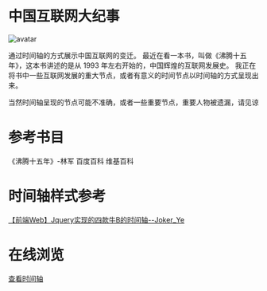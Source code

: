 # 中国互联网大纪事
![avatar](https://img.shields.io/badge/%E6%9B%B4%E6%96%B0%E7%8A%B6%E6%80%81-%E6%AD%A3%E5%9C%A8%E6%9B%B4%E6%96%B0-green)

通过时间轴的方式展示中国互联网的变迁。
最近在看一本书，叫做《沸腾十五年》，这本书讲述的是从 1993 年左右开始的，中国辉煌的互联网发展史。
我正在将书中一些互联网发展的重大节点，或者有意义的时间节点以时间轴的方式呈现出来。

当然时间轴呈现的节点可能不准确，或者一些重要节点，重要人物被遗漏，请见谅

# 参考书目
《沸腾十五年》-林军
百度百科
维基百科

# 时间轴样式参考
[【前端Web】Jquery实现的四款牛B的时间轴--Joker_Ye](https://blog.csdn.net/hj7jay/article/details/56274376)

# 在线浏览
[查看时间轴](https://eternaldeath.github.io/ChinasInternetChronicle/)